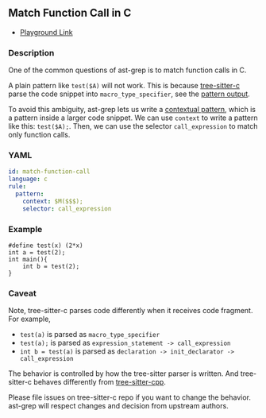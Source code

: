 ## Match Function Call in C

- [Playground Link](/playground.html#eyJtb2RlIjoiQ29uZmlnIiwibGFuZyI6ImMiLCJxdWVyeSI6InRlc3QoJCQkKSIsInJld3JpdGUiOiIiLCJjb25maWciOiJydWxlOlxuICBwYXR0ZXJuOiBcbiAgICBjb250ZXh0OiAkTSgkJCQpO1xuICAgIHNlbGVjdG9yOiBjYWxsX2V4cHJlc3Npb24iLCJzb3VyY2UiOiIjZGVmaW5lIHRlc3QoeCkgKDIqeClcbmludCBhID0gdGVzdCgyKTtcbmludCBtYWluKCl7XG4gICAgaW50IGIgPSB0ZXN0KDIpO1xufSJ9)

### Description

One of the common questions of ast-grep is to match function calls in C.

A plain pattern like `test($A)` will not work. This is because [tree-sitter-c](https://github.com/tree-sitter/tree-sitter-c)
parse the code snippet into `macro_type_specifier`, see the [pattern output](https://ast-grep.github.io/playground.html#eyJtb2RlIjoiUGF0Y2giLCJsYW5nIjoiYyIsInF1ZXJ5IjoidGVzdCgkJCQpIiwicmV3cml0ZSI6IiIsImNvbmZpZyI6InJ1bGU6XG4gIHBhdHRlcm46IFxuICAgIGNvbnRleHQ6ICRNKCQkJCk7XG4gICAgc2VsZWN0b3I6IGNhbGxfZXhwcmVzc2lvbiIsInNvdXJjZSI6IiNkZWZpbmUgdGVzdCh4KSAoMip4KVxuaW50IGEgPSB0ZXN0KDIpO1xuaW50IG1haW4oKXtcbiAgICBpbnQgYiA9IHRlc3QoMik7XG59In0=).

To avoid this ambiguity, ast-grep lets us write a [contextual pattern](/guide/rule-config/atomic-rule.html#pattern), which is a pattern inside a larger code snippet.
We can use `context` to write a pattern like this: `test($A);`. Then, we can use the selector `call_expression` to match only function calls.

### YAML

```yaml
id: match-function-call
language: c
rule:
  pattern:
    context: $M($$$);
    selector: call_expression
```

### Example

<!-- highlight matched code in curly-brace {lineNum} -->

```c{2,4}
#define test(x) (2*x)
int a = test(2);
int main(){
    int b = test(2);
}
```

### Caveat

Note, tree-sitter-c parses code differently when it receives code fragment. For example,

- `test(a)` is parsed as `macro_type_specifier`
- `test(a);` is parsed as `expression_statement -> call_expression`
- `int b = test(a)` is parsed as `declaration -> init_declarator -> call_expression`

The behavior is controlled by how the tree-sitter parser is written. And tree-sitter-c behaves differently from [tree-sitter-cpp](https://github.com/tree-sitter/tree-sitter-cpp).

Please file issues on tree-sitter-c repo if you want to change the behavior. ast-grep will respect changes and decision from upstream authors.
